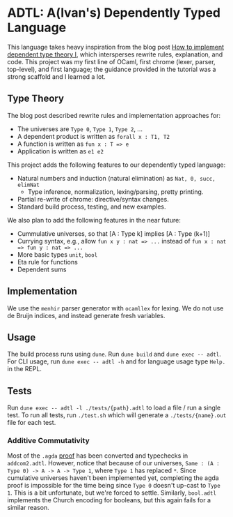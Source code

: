 # ADTL: A(lvan's) Dependently Typed Language
This language takes heavy inspiration from the blog post
[How to implement dependent type theory I](http://math.andrej.com/2012/11/08/how-to-implement-dependent-type-theory-i/), which intersperses rewrite rules, explanation, and code. This project was my first line of OCaml, first chrome (lexer, parser, top-level), and first language; the guidance provided in the tutorial was a strong scaffold and I learned a lot. 

## Type Theory
The blog post described rewrite rules and implementation approaches for:
* The universes are `Type 0`, `Type 1`, `Type 2`, ...
* A dependent product is written as `forall x : T1, T2`
* A function is written as `fun x : T => e`
* Application is written as `e1 e2`

This project adds the following features to our dependently typed language:
* Natural numbers and induction (natural elimination) as `Nat, 0, succ, elimNat`
    * Type inference, normalization, lexing/parsing, pretty printing.
* Partial re-write of chrome: directive/syntax changes.
* Standard build process, testing, and new examples.

We also plan to add the following features in the near future:
* Cummulative universes, so that [A : Type k] implies [A : Type (k+1)]
* Currying syntax, e.g., allow `fun x y : nat => ...` instead of `fun x : nat => fun y : nat => ...`
* More basic types `unit`, `bool`
* Eta rule for functions
* Dependent sums

## Implementation
We use the `menhir` parser generator with `ocamllex` for lexing. We do not use de Bruijn indices, and instead generate fresh variables. 

## Usage
The build process runs using `dune`. Run `dune build` and `dune exec -- adtl`. For CLI usage, run `dune exec -- adtl -h` and for language usage type `Help.` in the REPL.

## Tests
Run `dune exec -- adtl -l ./tests/{path}.adtl` to load a file / run a single test. To run all tests, run `./test.sh` which will generate a `./tests/{name}.out` file for each test.

### Additive Commutativity
Most of the `.agda` [proof](https://plti.metareflection.club/assignments.html) has been converted and typechecks in `addcom2.adtl`. However, notice that because of our universes, `Same : (A : Type 0) -> A -> A -> Type 1`, where `Type 1` has replaced `*`. Since cumulative universes haven't been implemented yet, completing the agda proof is impossible for the time being since `Type 0` doesn't up-cast to `Type 1`. This is a bit unfortunate, but we're forced to settle. Similarly, `bool.adtl` implements the Church encoding for booleans, but this again fails for a similar reason.  

